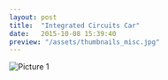 ```yaml
---
layout: post
title:  "Integrated Circuits Car"
date:   2015-10-08 15:39:40
preview: "/assets/thumbnails_misc.jpg"
---
```


![Picture 1](https://unsplash.it/800/600)



